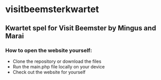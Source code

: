 # visitbeemsterkwartet
## Kwartet spel for Visit Beemster by Mingus and Marai

### How to open the website yourself:
* Clone the repository or download the files
* Run the main.php file locally on your device
* Check out the website for yourself


